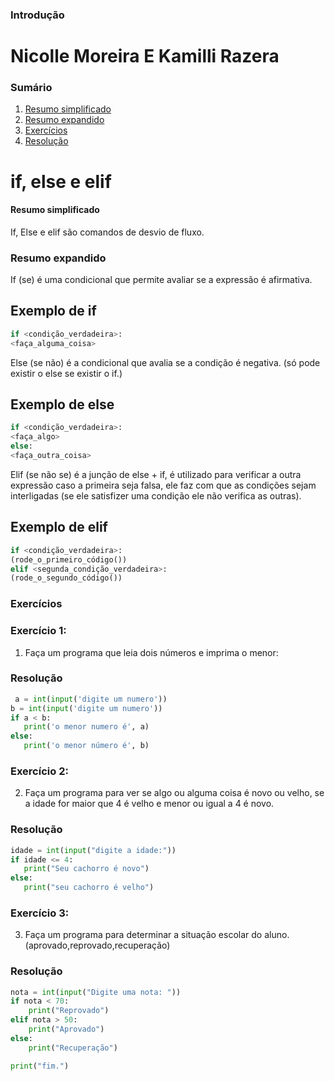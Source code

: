 ### Introdução

# Nicolle Moreira E Kamilli Razera

### Sumário

1. [Resumo simplificado](#Resumo-simplificado)
2. [Resumo expandido](#Resumo-expandido)
3. [Exercícios](#Exercícios)
4. [Resolução](#Resolução)

# if, else e elif

#### Resumo simplificado

If, Else e elif são comandos de desvio de fluxo.

### Resumo expandido 

If (se) é uma condicional que permite avaliar se a expressão é afirmativa.

## Exemplo de if
````python
if <condição_verdadeira>:
<faça_alguma_coisa>
````

Else (se não) é a condicional que avalia se a condição é negativa. (só pode existir o else se existir o if.)

## Exemplo de else
````python
if <condição_verdadeira>:
<faça_algo>
else:
<faça_outra_coisa>
````

Elif (se não se) é a junção de else + if, é utilizado para verificar a outra expressão caso a primeira seja falsa, ele faz com que as condições sejam interligadas (se ele satisfizer uma condição ele não verifica as outras). 

## Exemplo de elif
````python
if <condição_verdadeira>:
(rode_o_primeiro_código())
elif <segunda_condição_verdadeira>:
(rode_o_segundo_código())
````
### Exercícios

### Exercício 1:
1. Faça um programa que leia dois números e imprima o menor:

### Resolução
````python
 a = int(input('digite um numero'))
b = int(input('digite um numero'))
if a < b:
   print('o menor numero é', a)
else:
   print('o menor número é', b)
````
### Exercício 2: 

2. Faça um programa para ver se algo ou alguma coisa é novo ou velho, se a idade for maior que 4 é velho e menor ou igual a 4 é novo.

### Resolução
````python
idade = int(input("digite a idade:"))
if idade <= 4:
   print("Seu cachorro é novo")
else:
   print("seu cachorro é velho")
````

### Exercício 3: 

3. Faça um programa para determinar a situação escolar do aluno.(aprovado,reprovado,recuperação)

### Resolução 
````python
nota = int(input("Digite uma nota: "))
if nota < 70:
    print("Reprovado")
elif nota > 50:
    print("Aprovado")
else:
    print("Recuperação")

print("fim.")
````



